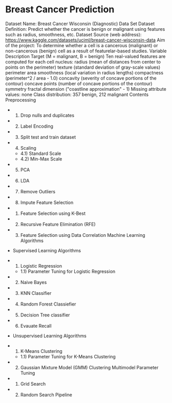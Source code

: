 # Breast Cancer Prediction
Dataset Name: Breast Cancer Wisconsin (Diagnostic) Data Set
Dataset Definition: Predict whether the cancer is benign or malignant using features such as radius, smoothness, etc.
Dataset Source (web address): https://www.kaggle.com/datasets/uciml/breast-cancer-wisconsin-data Aim of the project: To determine whether a cell is a cancerous (malignant) or non-cancerous (benign) cell as a result of featurelar-based studies.
Variable Description
Target (M = malignant, B = benign)
Ten real-valued features are computed for each cell nucleus:
radius (mean of distances from center to points on the perimeter)
texture (standard deviation of gray-scale values)
perimeter
area
smoothness (local variation in radius lengths)
compactness (perimeter^2 / area - 1.0)
concavity (severity of concave portions of the contour)
concave points (number of concave portions of the contour)
symmetry
fractal dimension ("coastline approximation" - 1)
Missing attribute values: none
Class distribution: 357 benign, 212 malignant
Contents
Preprocessing
- 1) Drop nulls and duplicates
- 2) Label Encoding
- 3) Split test and train dataset
- 4) Scaling
  - 4.1) Standard Scale
  - 4.2) Min-Max Scale
- 5) PCA
- 6) LDA
- 7) Remove Outliers
- 8) Impute
Feature Selection
- 1) Feature Selection using K-Best
- 2) Recursive Feature Elimination (RFE)
- 3) Feature Selection using Data Correlation
Machine Learning Algorithms
- Supervised Learning Algorithms
- 1) Logistic Regression
  - 1.1) Parameter Tuning for Logistic Regression
- 2) Naive Bayes 
- 3) KNN Classifier
- 4) Random Forest Classiefier
- 5) Decision Tree classifier

- 6) Evauate Recall
- Unsupervised Learning Algorithms
- 1) K-Means Clustering
  - 1.1) Parameter Tuning for K-Means Clustering
- 2) Gaussian Mixture Model (GMM) Clustering 
Multimodel Parameter Tuning
- 1) Grid Search
- 2) Random Search
Pipeline
